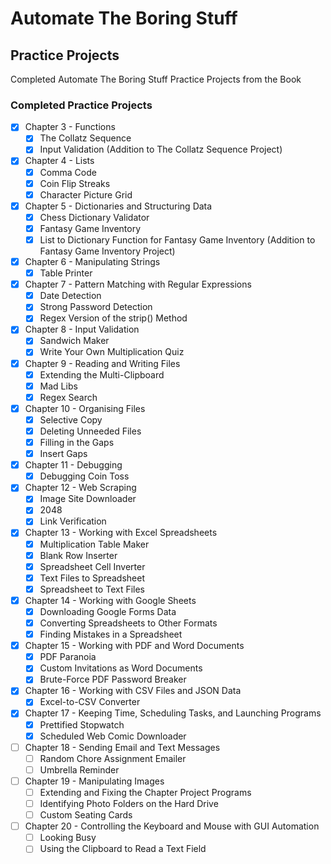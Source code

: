 # Automate The Boring Stuff

## Practice Projects
Completed Automate The Boring Stuff Practice Projects from the Book

### Completed Practice Projects
- [x] Chapter 3 - Functions
    - [x] The Collatz Sequence
    - [x] Input Validation (Addition to The Collatz Sequence Project)
- [x] Chapter 4 - Lists
    - [x] Comma Code
    - [x] Coin Flip Streaks
    - [x] Character Picture Grid
- [x] Chapter 5 - Dictionaries and Structuring Data
    - [x] Chess Dictionary Validator
    - [x] Fantasy Game Inventory 
    - [x] List to Dictionary Function for Fantasy Game Inventory (Addition to Fantasy Game Inventory Project)
- [x] Chapter 6 - Manipulating Strings
    - [x] Table Printer
- [x] Chapter 7 - Pattern Matching with Regular Expressions
    - [x] Date Detection
    - [x] Strong Password Detection
    - [x] Regex Version of the strip() Method
- [x] Chapter 8 - Input Validation
    - [x] Sandwich Maker
    - [x] Write Your Own Multiplication Quiz
- [x] Chapter 9 - Reading and Writing Files
    - [x] Extending the Multi-Clipboard
    - [x] Mad Libs
    - [x] Regex Search
- [x] Chapter 10 - Organising Files
    - [x] Selective Copy
    - [x] Deleting Unneeded Files
    - [x] Filling in the Gaps
    - [x] Insert Gaps
- [x] Chapter 11 - Debugging
    - [x] Debugging Coin Toss
- [x] Chapter 12 - Web Scraping
    - [x] Image Site Downloader
    - [x] 2048
    - [x] Link Verification
- [x] Chapter 13 - Working with Excel Spreadsheets
    - [x] Multiplication Table Maker
    - [x] Blank Row Inserter
    - [x] Spreadsheet Cell Inverter
    - [x] Text Files to Spreadsheet
    - [x] Spreadsheet to Text Files
- [x] Chapter 14 - Working with Google Sheets
    - [x] Downloading Google Forms Data
    - [x] Converting Spreadsheets to Other Formats
    - [x] Finding Mistakes in a Spreadsheet
- [x] Chapter 15 - Working with PDF and Word Documents
    - [x] PDF Paranoia
    - [x] Custom Invitations as Word Documents
    - [x] Brute-Force PDF Password Breaker
- [x] Chapter 16 - Working with CSV Files and JSON Data
    - [x] Excel-to-CSV Converter
- [x] Chapter 17 - Keeping Time, Scheduling Tasks, and Launching Programs
    - [x] Prettified Stopwatch
    - [x] Scheduled Web Comic Downloader
- [ ] Chapter 18 - Sending Email and Text Messages
    - [ ] Random Chore Assignment Emailer
    - [ ] Umbrella Reminder
- [ ] Chapter 19 - Manipulating Images
    - [ ] Extending and Fixing the Chapter Project Programs
    - [ ] Identifying Photo Folders on the Hard Drive
    - [ ] Custom Seating Cards
- [ ] Chapter 20 - Controlling the Keyboard and Mouse with GUI Automation
    - [ ] Looking Busy
    - [ ] Using the Clipboard to Read a Text Field